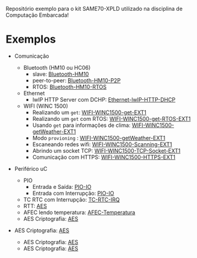 Repositório exemplo para o kit SAME70-XPLD utilizado na disciplina de Computação Embarcada!


# Exemplos

- Comunicação
    - Bluetooth (HM10 ou HC06)
        - slave: [Bluetooth-HM10](Comunicacao/Bluetooth-HM10/)
        - peer-to-peer: [Bluetooth-HM10-P2P](Comunicacao/Bluetooth-HM10-P2P/)
        - RTOS: [Bluetooth-HM10-RTOS](Comunicacao/Bluetooth-HM10-RTOS/)
    - Ethernet
        - lwIP HTTP Server com DCHP: [Ethernet-lwIP-HTTP-DHCP](Comunicacao/Ethernet-lwIP-HTTP-DHCP/)
    - WIFI (WINC 1500)
        - Realizando um `get`: [WIFI-WINC1500-get-EXT1](Comunicacao/WIFI-WINC1500-get-EXT1/)
        - Realizando um `get` com RTOS: [WIFI-WINC1500-get-RTOS-EXT1](Comunicacao/WIFI-WINC1500-get-RTOS-EXT1/)
        - Usando `get` para informações de clima: [WIFI-WINC1500-getWeather-EXT1](Comunicacao/WIFI-WINC1500-getWeather-EXT1/)
        - Modo `provioning` : [WIFI-WINC1500-getWeather-EXT1](Comunicacao/WIFI-WINC1500-getWeather-EXT1/)
        - Escaneando redes wifi: [WIFI-WINC1500-Scanning-EXT1](Comunicacao/WIFI-WINC1500-Scanning-EXT1/)
        - Abrindo um socket TCP: [WIFI-WINC1500-TCP-Socket-EXT1](Comunicacao/WIFI-WINC1500-TCP-Socket-EXT1/)
        - Comunicação com HTTPS: [WIFI-WINC1500-HTTPS-EXT1](Comunicacao/WIFI-WINC1500-HTTPS-EXT1/)
        
- Periférico uC
    - PIO 
        - Entrada e Saída: [PIO-IO](Perifericos-uC/PIO-IO/)
        - Entrada com Interrupção: [PIO-IO](Perifericos-uC/PIO-IRQ/)
    - TC RTC com Interrupção: [TC-RTC-IRQ](Perifericos-uC/TC-RTC-IRQ/)
    - RTT: [AES](Perifericos-uC/RTT/)
    - AFEC lendo temperatura: [AFEC-Temperatura](Perifericos-uC/AFEC-Temperatura/)
    - AES Criptografia: [AES](Perifericos-uC/AES/)
 - AES Criptografia: [AES](Perifericos-uC/AES/)
    - AES Criptografia: [AES](Perifericos-uC/AES/)
    - AES Criptografia: [AES](Perifericos-uC/AES/)

